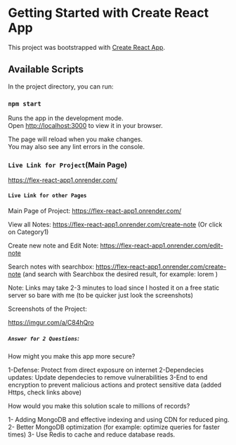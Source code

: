 # Getting Started with Create React App

This project was bootstrapped with [Create React App](https://github.com/facebook/create-react-app).

## Available Scripts

In the project directory, you can run:

### `npm start`

Runs the app in the development mode.\
Open [http://localhost:3000](http://localhost:3000) to view it in your browser.

The page will reload when you make changes.\
You may also see any lint errors in the console.

### `Live Link for Project`(Main Page)

https://flex-react-app1.onrender.com/

#### `Live Link for other Pages`

Main Page of Project: https://flex-react-app1.onrender.com/

View all Notes: https://flex-react-app1.onrender.com/create-note (Or click on Category1)

Create new note and Edit Note: https://flex-react-app1.onrender.com/edit-note

Search notes with searchbox: https://flex-react-app1.onrender.com/create-note (and search with Searchbox the desired result, for example: lorem )

Note: Links may take 2-3 minutes to load since I hosted it on a free static server so bare with me (to be quicker just look the screenshots)

Screenshots of the Project:

https://imgur.com/a/C84hQro

##### `Answer for 2 Questions`:

How might you make this app more secure?

1-Defense: Protect from direct exposure on internet
2-Dependecies updates: Update dependecies to remove vulnerabilities
3-End to end encryption to prevent malicious actions and protect sensitive data (added Https, check links above)

How would you make this solution scale to millions of records?

1- Adding MongoDB and effective indexing and using CDN for reduced ping.
2- Better MongoDB optimization (for example: optimize queries for faster times)
3- Use Redis to cache and reduce database reads.
